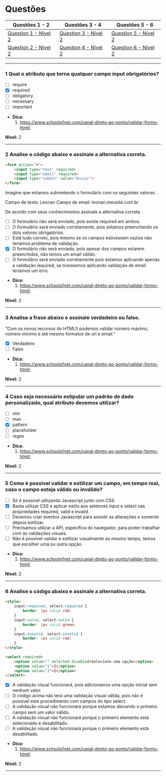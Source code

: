 # Questões

| Questões 1 - 2            | Questões 3 - 4             | Questões 5 - 6            |
|---------------------------|----------------------------|---------------------------|
| [Question 1 - Nível 2][1] | [Question 3 - Nível 2][3]  | [Question 5 - Nível 2][5] |  
| [Question 2 - Nível 2][2] | [Question 4 - Nível 2][4]  | [Question 6 - Nível 2][6] |  

[1]:#1-qual-o-atributo-que-torna-qualquer-campo-input-obrigatórios
[2]:#2-analise-o-código-abaixo-e-assinale-a-alternativa-correta
[3]:#3-analise-a-frase-abaixo-e-assinale-verdadeiro-ou-falso
[4]:#4-caso-seja-necessário-estipular-um-padrão-de-dado-personalizado-qual-atributo-devemos-utilizar
[5]:#5-como-é-possível-validar-e-estilizar-um-campo-em-tempo-real-caso-o-campo-esteja-válido-ou-inválido
[6]:#6-analise-o-código-abaixo-e-assinale-a-alternativa-correta

***

### 1 Qual o atributo que torna qualquer campo input obrigatórios?

- [ ] require
- [x] required
- [ ] obligatory
- [ ] necessary
- [ ] important

* **Dica:**
    1. <https://www.schoolofnet.com/canal-direto-ao-ponto/validar-forms-html/>

**Nível:** 2

***

### 2 Analise o código abaixo e assinale a alternativa correta.

```html
<form action="#">
    <input type="text" required>
    <input type="email" required>
    <input type="submit" value="Enviar">
</form>
```

Imagine que estamos submetendo o formulário com os seguintes valores.

Campo de texto: Leonan
Campo de email: leonan.meusite.com.br

De acordo com seus conhecimentos assinale a alternativa correta.

- [ ] O formulário não será enviado, pois existe required em ambos.
- [ ] O formulário será enviado corretamente, pois estamos preenchendo os dois valores obrigatórios.
- [ ] Está tudo correto, pois mesmo se os campos estivessem vazios não teríamos problema de validação.
- [x] O formulário não será enviado, pois apesar dos campos estarem preenchidos, não temos um email válido.
- [ ] O formulário será enviado corretamente pois estamos aplicando apenas a validação required, se tivessemos aplicando validação de email teríamos um erro.

* **Dica:**
    1. <https://www.schoolofnet.com/canal-direto-ao-ponto/validar-forms-html/>

**Nível:** 2

***

### 3 Analise a frase abaixo e assinale verdadeiro ou falso.

"Com os novos recursos do HTML5 podemos validar número máximo, número mínimo e até mesmo formatos de url e email."

- [x] Verdadeiro
- [ ] Falso

* **Dica:**
    1. <https://www.schoolofnet.com/canal-direto-ao-ponto/validar-forms-html/>

**Nível:** 2

***

### 4 Caso seja necessário estipular um padrão de dado personalizado, qual atributo devemos utilizar?

- [ ] min
- [ ] max
- [x] pattern
- [ ] placeholder
- [ ] regex

* **Dica:**
    1. <https://www.schoolofnet.com/canal-direto-ao-ponto/validar-forms-html/>

**Nível:** 2

***

### 5 Como é possível validar e estilizar um campo, em tempo real, caso o campo esteja válido ou inválido?

- [ ] Só é possível utilizando Javascript junto com CSS.
- [x] Basta utilizar CSS e aplicar estilo aos seletores input e select nas propriedades required, valid e invalid. 
- [ ] Devemos criar eventos Javascript para assistir as alterações e somente depois estilizar.
- [ ] Precisamos utilizar a API, específica do navegador, para poder trabalhar com as validações visuais.
- [ ] Não é possível validar e estilizar visualmente ao mesmo tempo, temos que escolher uma ou outra opção.

* **Dica:**
    1. <https://www.schoolofnet.com/canal-direto-ao-ponto/validar-forms-html/>

**Nível:** 2

***

### 6 Analise o código abaixo e assinale a alternativa correta.

```html
<style>
    input:required, select:required {
        border: 1px solid red;
    }
    input:valid, select:valid {
        border: 1px solid green;
    }
    input:invalid, select:invalid {
        border: 1px solid red;
    }
</style>
    
<select required>
    <option value="" selected disabled>Selecione uma opção</option>
    <option value="1">1</option>
    <option value="2">2</option>
</select>
```

- [x] A validação visual funcionará, pois adicionamos uma opção inicial sem nenhum valor.
- [ ] O código acima não terá uma validação visual válida, pois não é possível este procedimento com campos do tipo select.
- [ ] A validação visual não funcionará porque estamos deixando o primeiro campo sem um valor válido.
- [ ] A validação visual não funcionará porque o primeiro elemento está selecionado e desabilitado.
- [ ] A validação visual não funcionará porque o primeiro elemento está desabilitado.

* **Dica:**
    1. <https://www.schoolofnet.com/canal-direto-ao-ponto/validar-forms-html/>

**Nível:** 2

***